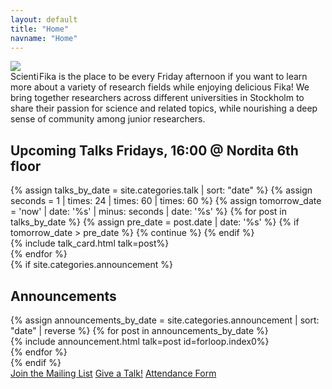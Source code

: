 ```yaml
---
layout: default
title: "Home"
navname: "Home"
---
```

<div class="container">
    <div class="row flex-column-reverse flex-lg-row justify-content-between">
        <div class="col-lg-9">
            <div class="mb-5 row">
                <div class="col-4 col-lg-2">
                    <img class="img-fluid" src="{% link assets/images/logo.svg %}"/>
                </div>
                <div class="col-8 col-lg-10">
                    <span class="col sf-logo fw-bold display-6">
                        <span class="text-primary" style="margin-right: -0.2em;">Scienti</span>
                        <span class="text-secondary">Fika</span>
                    </span>
                    is the place to be every Friday afternoon if you want to learn more about a variety of research fields while enjoying delicious Fika! We bring together researchers across different universities in Stockholm to share their passion for science and related topics, while nourishing a deep sense of community among junior researchers.
                </div>
            </div>
            <h2>Upcoming Talks Fridays, 16:00 @ Nordita 6th floor</h2>
            <div class="row" id="sf-upcoming">
                {% assign talks_by_date = site.categories.talk | sort: "date" %}
                <!-- This skips all the posts which are in the past, so the main page has a smaller loading time -->
                {% assign seconds = 1 | times: 24 | times: 60 | times: 60 %}
                {% assign tomorrow_date = 'now' | date: '%s' | minus: seconds | date: '%s' %}
                {% for post in talks_by_date %}
                {% assign pre_date = post.date | date: '%s' %}
                {% if tomorrow_date > pre_date %} {% continue %} {% endif %}
                <div class="col-lg-12 sf-talk-card d-none" data-date='{{ post.date | date: "%Y-%m-%d" }}'>
                {% include talk_card.html talk=post%}
                </div>
                {% endfor %}
            </div>
            {% if site.categories.announcement %}
            <h2 class="mt-5">Announcements</h2>
            <div class="row" id="sf-announcements">
                {% assign announcements_by_date = site.categories.announcement | sort: "date" | reverse %}
                {% for post in announcements_by_date %}
                <div class="" data-date='{{ post.date | date: "%Y-%m-%d" }}'>
                {% include announcement.html talk=post id=forloop.index0%}
                </div>
                {% endfor %}
            </div>
            {% endif %}
        </div>
        <div class="col-lg-3 d-lg-flex mb-4 justify-content-start flex-column">
            <a class="btn btn-primary w-lg-75 m-2 fs-5 text-light" target="_blank" href="https://docs.google.com/forms/d/e/1FAIpQLSegmOTDLDQ46egDfAdh-JB_QHjRMoDtNGT7lrPMFF4GKLvyCw/viewform?usp=sharing">Join the Mailing List</a>
            <a class="btn btn-primary w-lg-75 m-2 fs-5 text-light" target="_blank" href="https://docs.google.com/forms/d/e/1FAIpQLSdvz9m5FOU57K3mNYNjH04mTR2UGB1KAubC5khwf6u6_u0NUg/viewform?usp=sf_link">Give a Talk!</a>
            <a class="btn btn-primary w-lg-75 m-2 fs-5 text-light" target="_blank" href="https://docs.google.com/forms/d/e/1FAIpQLScB_JMoqayw-absw3h_QmKlvyxnLHYckkmsoyeT4fbrG1NThg/viewform?usp=sf_link">Attendance Form</a>
        </div>
    </div>
</div>

<script defer src="{{site.baseurl}}/assets/js/upcoming.js"></script>
